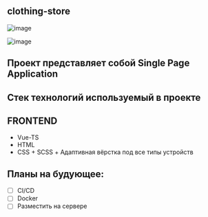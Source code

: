 ## clothing-store

![image](https://user-images.githubusercontent.com/75541723/204896188-cb491da8-0da4-42dc-bf42-67c5b871933b.png)

![image](https://user-images.githubusercontent.com/75541723/204897096-b1ca725b-f4a8-4745-9416-79e0ebea4cb4.png)

## Проект представляет собой Single Page Application

## Стек технологий используемый в проекте

## FRONTEND
- Vue-TS
- HTML
- CSS + SCSS + Адаптивная вёрстка под все типы устройств

## Планы на будующее:
- [ ] CI/CD
- [ ] Docker
- [ ] Разместить на сервере
